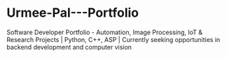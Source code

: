 # Urmee-Pal---Portfolio
Software Developer Portfolio - Automation, Image Processing, IoT &amp; Research Projects | Python, C++, ASP | Currently seeking opportunities in backend development and computer vision
